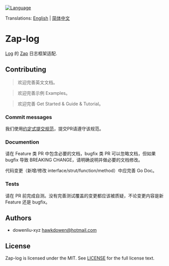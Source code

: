 [![Language](https://img.shields.io/badge/Language-Go-blue.svg)](https://golang.org/)

Translations: [English](README.md) | [简体中文](README.zh_CN.md)

# Zap-log

[Log](https://github.com/go-kita/log) 的 [Zap](https://github.com/uber-go/zap) 日志框架适配.

## Contributing

> 欢迎完善英文文档。

> 欢迎完善示例 Examples。

> 欢迎完善 Get Started & Guide & Tutorial。

### Commit messages

我们使用[约定式提交规范](https://www.conventionalcommits.org/zh-hans/v1.0.0/)，提交PR请遵守该规范。

### Documention

请在 Feature 类 PR 中包含必要的文档，bugfix 类 PR 可以忽略文档，但如果 bugfix 导致 BREAKING CHANGE，请明确说明并做必要的文档修改。

代码变更（新增/修改 interface/strut/function/method）中应完善 Go Doc。

### Tests

请在 PR 前完成自测。没有完善测试覆盖的变更都应该被质疑，不论变更内容是新 Feature 还是 bugfix。

## Authors
- dowenliu-xyz <hawkdowen@hotmail.com>

## License
Zap-log is licensed under the MIT.
See [LICENSE](LICENSE) for the full license text.